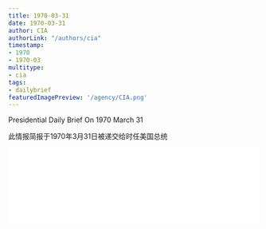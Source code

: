 ```yaml
---
title: 1970-03-31
date: 1970-03-31
author: CIA 
authorLink: "/authors/cia"
timestamp: 
- 1970
- 1970-03
multitype: 
- cia
tags: 
- dailybrief
featuredImagePreview: '/agency/CIA.png'
---
```



Presidential Daily Brief On 1970 March 31

此情报简报于1970年3月31日被递交给时任美国总统

<!--more-->





<div id="over" style="width:100%; overflow:hidden"> <iframe id="sFrame" name="sFrame" frameborder="no" border="0"  allowfullscreen marginwidth="0" scrolling="no" src = " /CIA/1970-03-31.html "  style = " position:absulute; width: 806px; top: 300;" > </iframe> </div>